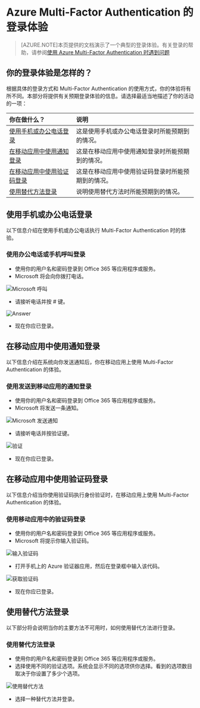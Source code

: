 <properties 
	pageTitle="使用 Azure Multi-Factor Authentication 时的 Azure MFA 登录体验" 
	description="本页将会提供有关可在哪个位置查看 Azure MFA 支持的各种登录方法的指导。" 
	services="multi-factor-authentication" 
	documentationCenter="" 
	authors="billmath" 
	manager="stevenpo" 
	editor="curtland"/>

<tags 
	ms.service="multi-factor-authentication" 
	ms.date="10/15/2015" 
	wacn.date=""/>

# Azure Multi-Factor Authentication 的登录体验
> [AZURE.NOTE]本页提供的文档演示了一个典型的登录体验。有关登录的帮助，请参阅[使用 Azure Multi-Factor Authentication 时遇到问题](multi-factor-authentication-end-user-manage-settings.md)



## 你的登录体验是怎样的？
根据具体的登录方式和 Multi-Factor Authentication 的使用方式，你的体验将有所不同。本部分将提供有关预期登录体验的信息。请选择最适当地描述了你的活动的一项：


你在做什么？|说明
:------------- | :------------- | 
[使用手机或办公电话登录](#signing-in-with-mobile-or-office-phone) | 这是使用手机或办公电话登录时所能预期到的情况。
[在移动应用中使用通知登录](#signing-in-with-the-mobile-app-using-notification) | 这是在移动应用中使用通知登录时所能预期到的情况。
[在移动应用中使用验证码登录](#signing-in-with-the-mobile-app-using-verification-code)|这是在移动应用中使用验证码登录时所能预期到的情况。
[使用替代方法登录](#signing-in-with-an-alternate-method)|说明使用替代方法时所能预期到的情况。

## 使用手机或办公电话登录

以下信息介绍在使用手机或办公电话执行 Multi-Factor Authentication 时的体验。

### 使用办公电话或手机呼叫登录

- 使用你的用户名和密码登录到 Office 365 等应用程序或服务。
- Microsoft 将会向你拨打电话。

![Microsoft 呼叫](./media/multi-factor-authentication-end-user-signin-phone/call.png)

- 请接听电话并按 # 键。

![Answer](./media/multi-factor-authentication-end-user-signin-phone/phone.png)

- 现在你应已登录。</li>

## 在移动应用中使用通知登录

以下信息介绍在系统向你发送通知后，你在移动应用上使用 Multi-Factor Authentication 的体验。

### 使用发送到移动应用的通知登录

- 使用你的用户名和密码登录到 Office 365 等应用程序或服务。
- Microsoft 将发送一条通知。

![Microsoft 发送通知](./media/multi-factor-authentication-end-user-signin-app-notify/notify.png)


- 请接听电话并按验证键。

![验证](./media/multi-factor-authentication-end-user-signin-app-notify/phone.png)


- 现在你应已登录。


## 在移动应用中使用验证码登录

以下信息介绍当你使用验证码执行身份验证时，在移动应用上使用 Multi-Factor Authentication 的体验。

### 使用移动应用中的验证码登录

- 使用你的用户名和密码登录到 Office 365 等应用程序或服务。
- Microsoft 将提示你输入验证码。

![输入验证码](./media/multi-factor-authentication-end-user-signin-app-verify/verify.png)

- 打开手机上的 Azure 验证器应用，然后在登录框中输入该代码。

![获取验证码](./media/multi-factor-authentication-end-user-signin-app-verify/phone.png)

- 现在你应已登录。


## 使用替代方法登录


以下部分将会说明当你的主要方法不可用时，如何使用替代方法进行登录。

### 使用替代方法登录

- 使用你的用户名和密码登录到 Office 365 等应用程序或服务。
- 选择使用不同的验证选项。系统会显示不同的选项供你选择。看到的选项数目取决于你设置了多少个选项。

![使用替代方法](./media/multi-factor-authentication-end-user-signin-alt/alt.png)

- 选择一种替代方法并登录。

<!---HONumber=Mooncake_1207_2015-->